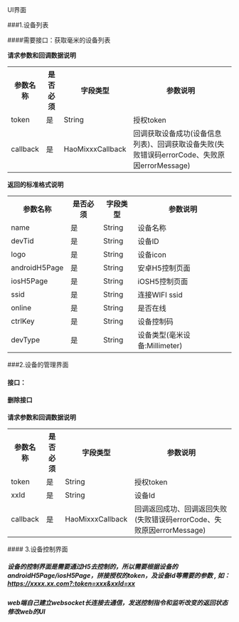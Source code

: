UI界面

###1.设备列表

####需要接口：获取毫米的设备列表

**请求参数和回调数据说明**

<table width="100%" style="border-spacing: border-collapse: collapse;">
	<tbody>
		<tr>
			<th>参数名称</th>
			<th>是否必须</th>
			<th>字段类型</th>
			<th>参数说明</th>
		</tr>
        <tr>
			<td>token</td>
			<td>是</td>
			<td>String</td>
			<td>授权token</td>
		</tr>
        <tr>
			<td>callback</td>
			<td>是</td>
			<td>HaoMixxxCallback</td>
			<td>回调获取设备成功(设备信息列表)、回调获取设备失败(失败错误码errorCode、失败原因errorMessage)</td>
		</tr>
	</tbody>
</table>

**返回的标准格式说明**

<table width="100%" style="border-spacing: border-collapse: collapse;">
	<tbody>
		<tr>
			<th>参数名称</th>
			<th>是否必须</th>
			<th>字段类型</th>
			<th>参数说明</th>
		</tr>
        <tr>
			<td>name</td>
			<td>是</td>
			<td>String</td>
			<td>设备名称</td>
		</tr>
        <tr>
			<td>devTid</td>
			<td>是</td>
			<td>String</td>
			<td>设备ID</td>
		</tr>
        <tr>
			<td>logo</td>
			<td>是</td>
			<td>String</td>
			<td>设备icon</td>
		</tr>
        <tr>
			<td>androidH5Page</td>
			<td>是</td>
			<td>String</td>
			<td>安卓H5控制页面</td>
		</tr>
        <tr>
			<td>iosH5Page</td>
			<td>是</td>
			<td>String</td>
			<td>iOSH5控制页面</td>
		</tr>
        <tr>
			<td>ssid</td>
			<td>是</td>
			<td>String</td>
			<td>连接WIFI ssid</td>
		</tr>
        <tr>
			<td>online</td>
			<td>是</td>
			<td>String</td>
			<td>是否在线</td>
		</tr>
        <tr>
			<td>ctrlKey</td>
			<td>是</td>
			<td>String</td>
			<td>设备控制码</td>
		</tr>
        <tr>
			<td>devType</td>
			<td>是</td>
			<td>String</td>
			<td>设备类型(毫米设备:Millimeter)</td>
		</tr>
	</tbody>
</table>

###2.设备的管理界面

#### 接口：

#### 删除接口

**请求参数和回调数据说明**

<table width="100%" style="border-spacing: border-collapse: collapse;">
	<tbody>
		<tr>
			<th>参数名称</th>
			<th>是否必须</th>
			<th>字段类型</th>
			<th>参数说明</th>
		</tr>
        <tr>
			<td>token</td>
			<td>是</td>
			<td>String</td>
			<td>授权token</td>
		</tr>
        <tr>
			<td>xxId</td>
			<td>是</td>
			<td>String</td>
			<td>设备Id</td>
		</tr>
        <tr>
			<td>callback</td>
			<td>是</td>
			<td>HaoMixxxCallback</td>
			<td>回调返回成功、回调返回失败(失败错误码errorCode、失败原因errorMessage)</td>
		</tr>
	</tbody>
</table>
#### 3.设备控制界面

##### 设备的控制界面是需要通过H5去控制的，所以需要根据设备的androidH5Page/iosH5Page，拼接授权的token，及设备Id等需要的参数 , 如：https://xxxx.xx.com?:token=xxx&xxId=xx

##### web端自己建立websocket长连接去通信，发送控制指令和监听改变的返回状态修改web的UI